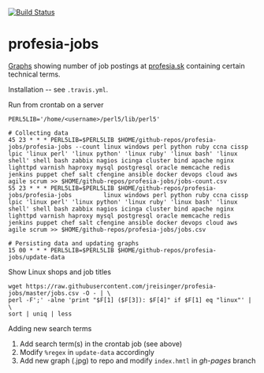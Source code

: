 [![Build Status](https://travis-ci.org/jreisinger/profesia-jobs.svg?branch=master)](https://travis-ci.org/jreisinger/profesia-jobs)

profesia-jobs
=============

[Graphs](http://jreisinger.github.io/profesia-jobs/) showing number of job
postings at [profesia.sk](http://profesia.sk) containing certain technical
terms.

Installation -- see `.travis.yml`.

Run from crontab on a server

```
PERL5LIB='/home/<username>/perl5/lib/perl5'

# Collecting data
45 23 * * * PERL5LIB=$PERL5LIB $HOME/github-repos/profesia-jobs/profesia-jobs --count linux windows perl python ruby ccna cissp lpic 'linux perl' 'linux python' 'linux ruby' 'linux bash' 'linux shell' shell bash zabbix nagios icinga cluster bind apache nginx lighttpd varnish haproxy mysql postgresql oracle memcache redis jenkins puppet chef salt cfengine ansible docker devops cloud aws agile scrum >> $HOME/github-repos/profesia-jobs/jobs-count.csv
55 23 * * * PERL5LIB=$PERL5LIB $HOME/github-repos/profesia-jobs/profesia-jobs         linux windows perl python ruby ccna cissp lpic 'linux perl' 'linux python' 'linux ruby' 'linux bash' 'linux shell' shell bash zabbix nagios icinga cluster bind apache nginx lighttpd varnish haproxy mysql postgresql oracle memcache redis jenkins puppet chef salt cfengine ansible docker devops cloud aws agile scrum >> $HOME/github-repos/profesia-jobs/jobs.csv

# Persisting data and updating graphs
15 00 * * * PERL5LIB=$PERL5LIB $HOME/github-repos/profesia-jobs/update-data
```

Show Linux shops and job titles

```
wget https://raw.githubusercontent.com/jreisinger/profesia-jobs/master/jobs.csv -O - | \
perl -F';' -alne 'print "$F[1] ($F[3]): $F[4]" if $F[1] eq "linux"' | \
sort | uniq | less
```

Adding new search terms

1. Add search term(s) in the crontab job (see above)
2. Modify `%regex` in `update-data` accordingly
3. Add new graph (.jpg) to repo and modify `index.hmtl` in *gh-pages* branch
